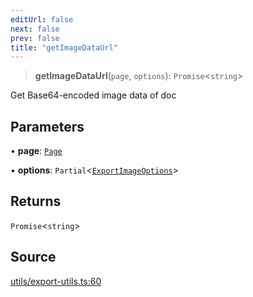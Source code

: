 ```yaml
---
editUrl: false
next: false
prev: false
title: "getImageDataUrl"
---
```


> **getImageDataUrl**(`page`, `options`): `Promise`\<`string`\>

Get Base64-encoded image data of doc

## Parameters

• **page**: [`Page`](/api-core/classes/page/)

• **options**: `Partial`\<[`ExportImageOptions`](/api-core/namespaces/exportutils/type-aliases/exportimageoptions/)\>

## Returns

`Promise`\<`string`\>

## Source

[utils/export-utils.ts:60](https://github.com/dgmjs/dgmjs/blob/c296d113d513e412f08f9016159ca40d11e704cd/packages/core/src/utils/export-utils.ts#L60)
